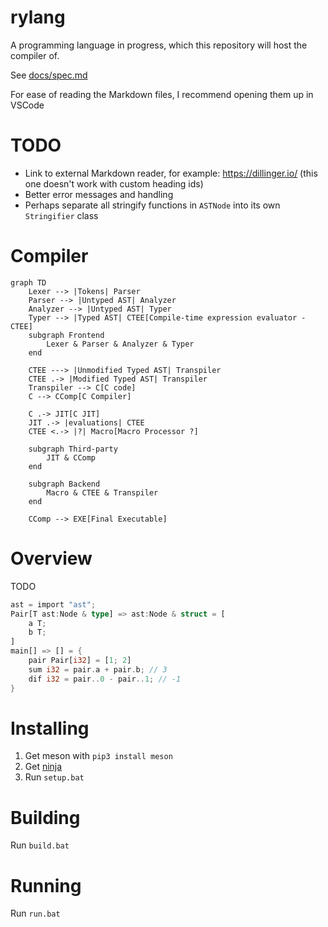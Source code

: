 # rylang

A programming language in progress, which this repository will host the compiler of.

See [docs/spec.md](docs/spec.md)

For ease of reading the Markdown files, I recommend opening them up in VSCode

# TODO

-   Link to external Markdown reader, for example: https://dillinger.io/ (this one doesn't work with custom heading ids)
-   Better error messages and handling
-   Perhaps separate all stringify functions in `ASTNode` into its own `Stringifier` class

# Compiler

```mermaid
graph TD
    Lexer --> |Tokens| Parser
    Parser --> |Untyped AST| Analyzer
    Analyzer --> |Untyped AST| Typer
    Typer --> |Typed AST| CTEE[Compile-time expression evaluator - CTEE]
    subgraph Frontend
        Lexer & Parser & Analyzer & Typer
    end

    CTEE ---> |Unmodified Typed AST| Transpiler
    CTEE .-> |Modified Typed AST| Transpiler
    Transpiler --> C[C code]
    C --> CComp[C Compiler]

    C .-> JIT[C JIT]
    JIT .-> |evaluations| CTEE
    CTEE <.-> |?| Macro[Macro Processor ?]

    subgraph Third-party
        JIT & CComp
    end

    subgraph Backend
        Macro & CTEE & Transpiler
    end

    CComp --> EXE[Final Executable]
```

# Overview

TODO

```rust
ast = import "ast";
Pair[T ast:Node & type] => ast:Node & struct = [
    a T;
    b T;
]
main[] => [] = {
    pair Pair[i32] = [1; 2]
    sum i32 = pair.a + pair.b; // 3
    dif i32 = pair..0 - pair..1; // -1
}
```

# Installing

1. Get meson with `pip3 install meson`
2. Get [ninja](https://github.com/ninja-build/ninja/releases)
3. Run `setup.bat`

# Building

Run `build.bat`

# Running

Run `run.bat`
